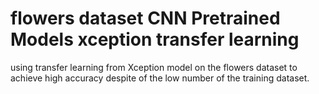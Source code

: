 # flowers dataset CNN Pretrained Models xception transfer learning
using transfer learning from Xception model on the flowers dataset to achieve high accuracy despite of the low number of the training dataset.
